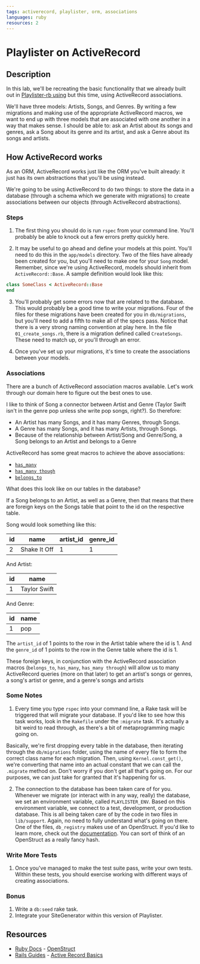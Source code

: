 ```yaml
---
tags: activerecord, playlister, orm, associations
languages: ruby
resources: 2
---
```


# Playlister on ActiveRecord

## Description

In this lab, we'll be recreating the basic functionality that we already built out in [Playlister-rb using](http://learn.flatironschool.com/lessons/940) but this time, using ActiveRecord associations. 

We'll have three models: Artists, Songs, and Genres. By writing a few migrations and making use of the appropriate ActiveRecord macros, we want to end up with three models that are associated with one another in a way that makes sense. I should be able to: ask an Artist about its songs and genres, ask a Song about its genre and its artist, and ask a Genre about its songs and artists.

## How ActiveRecord works

As an ORM, ActiveRecord works just like the ORM you've built already: it just has its own abstractions that you'll be using instead. 

We're going to be using ActiveRecord to do two things: to store the data in a database (through a schema which we generate with migrations) to create associations between our objects (through ActiveRecord abstractions).

### Steps

1. The first thing you should do is run `rspec` from your command line. You'll probably be able to knock out a few errors pretty quickly here.

2. It may be useful to go ahead and define your models at this point. You'll need to do this in the `app/models` directory. Two of the files have already been created for you, but you'll need to make one for your `Song` model. Remember, since we're using ActiveRecord, models should inherit from `ActiveRecord::Base`. A sample definition would look like this:

  ```ruby
  class SomeClass < ActiveRecord::Base
  end
  ```

3. You'll probably get some errors now that are related to the database. This would probably be a good time to write your migrations. Four of the files for these migrations have been created for you in `db/migrations`, but you'll need to add a fifth to make all of the specs pass. Notice that there is a very strong naming convention at play here. In the file `01_create_songs.rb`, there is a migration defined called `CreateSongs`. These need to match up, or you'll through an error.

4. Once you've set up your migrations, it's time to create the associations between your models.

### Associations

There are a bunch of ActiveRecord association macros available. Let's work through our domain here to figure out the best ones to use.

I like to think of Song a connector between Artist and Genre (Taylor Swift isn't in the genre pop unless she write pop songs, right?). So therefore:

* An Artist has many Songs, and it has many Genres, through Songs.
* A Genre has many Songs, and it has many Artists, through Songs.
* Because of the relationship between Artist/Song and Genre/Song, a Song belongs to an Artist and belongs to a Genre

ActiveRecord has some great macros to achieve the above associations:

* [`has_many`](http://guides.rubyonrails.org/association_basics.html#the-has-many-association)
* [`has_many though`](http://guides.rubyonrails.org/association_basics.html#the-has-many-through-association)
* [`belongs_to`](http://guides.rubyonrails.org/association_basics.html#the-belongs-to-association)

What does this look like on our tables in the database?

If a Song belongs to an Artist, as well as a Genre, then that means that there are foreign keys on the Songs table that point to the id on the respective table.

Song would look something like this:

|id |name        |artist_id |genre_id |
|---|------------|----------|---------|
|2  |Shake It Off|1         |1        |

And Artist:

|id |name         |
|---|-------------|
|1  |Taylor Swift |

And Genre:

|id |name |
|---|-----|
|1  |pop  |

The `artist_id` of 1 points to the row in the Artist table where the id is 1. And the `genre_id` of 1 points to the row in the Genre table where the id is 1.

These foreign keys, in conjunction with the ActiveRecord association macros (`belongs_to`, `has_many`, `has_many through`) will allow us to many ActiveRecord queries (more on that later) to get an artist's songs or genres, a song's artist or genre, and a genre's songs and artists

### Some Notes

1. Every time you type `rspec` into your command line, a Rake task will be triggered that will migrate your database. If you'd like to see how this task works, look in the `Rakefile` under the `:migrate` task. It's actually a bit weird to read through, as there's a bit of metaprogramming magic going on.

  Basically, we're first dropping every table in the database, then iterating through the `db/migrations` folder, using the name of every file to form the correct class name for each migration. Then, using `Kernel.const_get()`, we're converting that name into an actual constant that we can call the `.migrate` method on. Don't worry if you don't get all that's going on. For our purposes, we can just take for granted that it's happening for us.

2. The connection to the database has been taken care of for you. Whenever we migrate (or interact with in any way, really) the database, we set an environment variable, called `PLAYLISTER_ENV`. Based on this environment variable, we connect to a test, development, or production database. This is all being taken care of by the code in two files in `lib/support`. Again, no need to fully understand what's going on there. One of the files, `db_registry` makes use of an OpenStruct. If you'd like to learn more, check out the [documentation](http://www.ruby-doc.org/stdlib-2.1.0/libdoc/ostruct/rdoc/OpenStruct.html). You can sort of think of an OpenStruct as a really fancy hash.

### Write More Tests

1. Once you've managed to make the test suite pass, write your own tests. Within these tests, you should exercise working with different ways of creating associations.

### Bonus

1. Write a `db:seed` rake task.
2. Integrate your SiteGenerator within this version of Playlister.

## Resources
* [Ruby Docs](http://www.ruby-doc.org/) - [OpenStruct](http://www.ruby-doc.org/stdlib-2.1.0/libdoc/ostruct/rdoc/OpenStruct.html)
* [Rails Guides](http://guides.rubyonrails.org/) - [Active Record Basics](http://guides.rubyonrails.org/association_basics.html)
